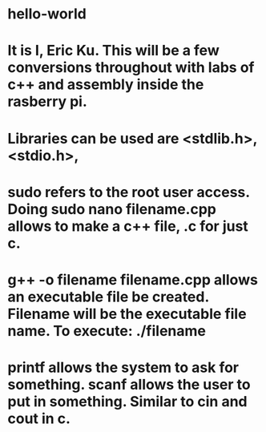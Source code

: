 # hello-world
# It is I, Eric Ku. This will be a few conversions throughout with labs of c++ and assembly inside the rasberry pi.
# Libraries can be used are <stdlib.h>, <stdio.h>, <iostream> 
# sudo refers to the root user access. Doing sudo nano filename.cpp allows to make a c++ file, .c for just c.
# g++ -o filename filename.cpp allows an executable file be created. Filename will be the executable file name. To execute: ./filename
# printf allows the system to ask for something. scanf allows the user to put in something. Similar to cin and cout in c.
